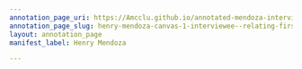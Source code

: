 ```yaml
---
annotation_page_uri: https://Amcclu.github.io/annotated-mendoza-interview/annotations/henry-mendoza-canvas-1-interviewee--relating-firsthand-experience--consideration--body-language--raised-eyebrow---gesturing.json
annotation_page_slug: henry-mendoza-canvas-1-interviewee--relating-firsthand-experience--consideration--body-language--raised-eyebrow---gesturing
layout: annotation_page
manifest_label: Henry Mendoza

---
```

